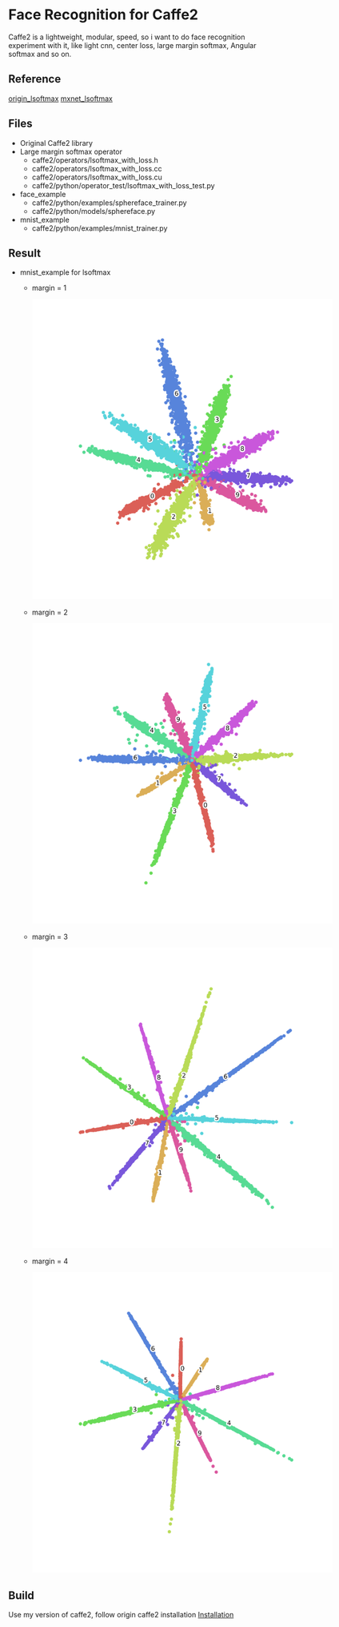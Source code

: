 # Face Recognition for Caffe2
Caffe2 is a lightweight, modular, speed, so i want to do face recognition experiment with it, like light cnn, center loss, large margin softmax, Angular softmax and so on.

## Reference
[origin_lsoftmax](https://github.com/wy1iu/LargeMargin_Softmax_Loss.git)
[mxnet_lsoftmax](https://github.com/luoyetx/mx-lsoftmax.git)

## Files
- Original Caffe2 library
- Large margin softmax operator
  * caffe2/operators/lsoftmax_with_loss.h
  * caffe2/operators/lsoftmax_with_loss.cc
  * caffe2/operators/lsoftmax_with_loss.cu
  * caffe2/python/operator_test/lsoftmax_with_loss_test.py
- face_example
  * caffe2/python/examples/sphereface_trainer.py
  * caffe2/python/models/sphereface.py
- mnist_example
  * caffe2/python/examples/mnist_trainer.py

## Result
- mnist_example for lsoftmax 
  * margin = 1 
    <p align='center'>
    <img src='caffe2/python/examples/result/mnist/distance-margin-1.png' title='margin=1' style='max-width:600px'></img>
    </p>
    
  * margin = 2
    <p align='center'>
    <img src='caffe2/python/examples/result/mnist/distance-margin-2.png'style='max-width:600px'</img>
    </p>
  * margin = 3
    <p align='center'>
    <img src='caffe2/python/examples/result/mnist/distance-margin-3.png'style='max-width:600px'</img>
    </p>
  * margin = 4 
    <p align='center'>
    <img src='caffe2/python/examples/result/mnist/distance-margin-4.png'style='max-width:600px'</img>
    </p>
  
## Build
Use my version of  caffe2, follow origin caffe2 installation [Installation](http://caffe2.ai/docs/getting-started.html)
